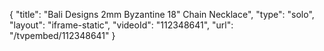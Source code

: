 {
    "title": "Bali Designs 2mm Byzantine 18\" Chain Necklace",
    "type": "solo",
    "layout": "iframe-static",
    "videoId": "112348641",
    "url": "\/tvpembed\/112348641"
}